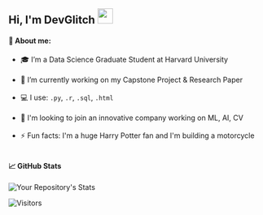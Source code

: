 ## Hi, I'm DevGlitch <img src="https://giphy.com/embed/YyKPbc5OOTSQE" width="30px">

#### 💬 About me:

- ‍🎓 I’m a Data Science Graduate Student at Harvard University
<br></br>
- 🔬 I’m currently working on my Capstone Project & Research Paper
<br></br>
- 💻 I use: `.py`, `.r`, `.sql`, `.html`
<br></br>
- 🚀 I'm looking to join an innovative company working on ML, AI, CV
<br></br>
- ⚡ Fun facts: I'm a huge Harry Potter fan and I'm building a motorcycle
<br></br>
  
#### 📈 GitHub Stats 

![Your Repository's Stats](https://github-readme-stats.vercel.app/api?username=DevGlitch&show_icons=true&count_private=true&theme=react)

![Visitors](https://visitor-badge.glitch.me/badge?page_id=DevGlitch.DevGlitch)
